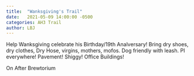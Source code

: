 ```yaml
---
title:  "Wanksgiving's Trail"
date:   2021-05-09 14:00:00 -0500
categories: AH3 Trail
author: LBJ
---
```

Help Wanksgiving celebrate his Birthday/19th Analversary! 
Bring dry shoes, dry clothes, Dry Hose, virgins, mothers, mofos. 
Dog friendly with leash.
PI everywhere! Pavement! Shiggy! Office Buildings!

On After Brewtorium